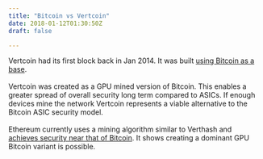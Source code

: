 ```yaml
---
title: "Bitcoin vs Vertcoin"
date: 2018-01-12T01:30:50Z
draft: false

---
```



Vertcoin had its first block back in Jan 2014. It was built <a href="">using Bitcoin as a base</a>. 
<br><br>
Vertcoin was created as a GPU mined version of Bitcoin. This enables a greater spread of overall security long term compared to ASICs. If enough devices mine the network Vertcoin represents a viable alternative to the Bitcoin ASIC security model. 
<br><br>
Ethereum currently uses a mining algorithm similar to Verthash and <a href="https://howmanyconfs.com/" target="_blank">achieves security near that of Bitcoin</a>. It shows creating a dominant GPU Bitcoin variant is possible.


